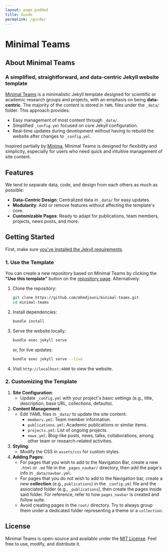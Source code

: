 ```yaml
---
layout: page_padded
title: Guide
permalink: /guide/
---
```


# Minimal Teams

## About Minimal Teams

### A simplified, straightforward, and data-centric Jekyll website template

[Minimal Teams](https://github.com/mhmdjouni/minimal-teams) is a minimalistic Jekyll template designed for scientific or academic research groups and projects, with an emphasis on being **data-centric**. The majority of the content is stored in `YAML` files under the `_data/` folder. This approach provides:
- Easy management of most content through `_data/`.
- Simplified `_config.yml` focused on core Jekyll configuration.
- Real-time updates during development without having to rebuild the website after changes to `_config.yml`.

Inspired partially by [Minima](https://github.com/jekyll/minima), Minimal Teams is designed for flexibility and simplicity, especially for users who need quick and intuitive management of site content.

## Features

We tend to separate data, code, and design from each others as much as possible:
- **Data-Centric Design**: Centralized data in `_data/` for easy updates.
- **Modularity**: Add or remove features without affecting the template's core.
- **Customizable Pages**: Ready to adapt for publications, team members, projects, news posts, and more.

## Getting Started

First, make sure [you've installed the Jekyll requirements](https://jekyllrb.com/docs/installation/).

### 1. Use the Template
You can create a new repository based on Minimal Teams by clicking the **"Use this template"** button on the [repository page](https://github.com/mhmdjouni/minimal-teams). Alternatively:
1. Clone the repository:
    
    ```bash
    git clone https://github.com/mhmdjouni/minimal-teams.git
    cd minimal-teams
    ```
2. Install dependencies:
    
    ```bash
    bundle install
    ```
3. Serve the website locally:
    ```bash
    bundle exec jekyll serve
    ```

    or, for live updates:
    ```bash
    bundle exec jekyll serve --live
    ```
4. Visit `http://localhost:4000` to view the website.

### 2. Customizing the Template
1. **Site Configuration**:
    - Update `_config.yml` with your project's basic settings (e.g., title, description, base URL, collections, defaults).
2. **Content Management**:
    - Edit YAML files in `_data/` to update the site content:
        - `members.yml`: Team member information.
        - `publications.yml`: Academic publications or similar items.
        - `projects.yml`: List of ongoing projects.
        - `news.yml`: Blog-like posts, news, talks, collaborations, among other team or research-related activities.
3. **Styling**:
    - Modify the CSS in `assets/css` for custom styles.
4. **Adding Pages**:
    - For pages that you wish to add to the Navigation Bar, create a new `.html` or `.md` file in the `_pages_navbar/` directory, then add the page's info in `_data/navbar.yml`.
    - For pages that you do not wish to add to the Navigation bar, create a new **collection** (e.g., `publications`) in the `_config.yml` file and the associated folder (e.g., `_publications`), then create the pages inside said folder. For reference, refer to how `pages_navbar` is created and follow suite.
    - Avoid creating pages in the `root/` directory. Try to always group them under a dedicated folder representing a theme or a `collection`.

## License

Minimal Teams is open-source and available under the [MIT License](LICENSE). Feel free to use, modify, and distribute it.
